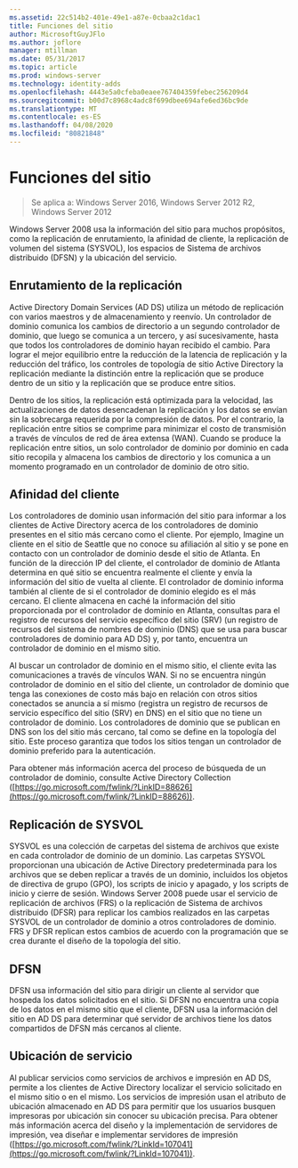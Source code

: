 ```yaml
---
ms.assetid: 22c514b2-401e-49e1-a87e-0cbaa2c1dac1
title: Funciones del sitio
author: MicrosoftGuyJFlo
ms.author: joflore
manager: mtillman
ms.date: 05/31/2017
ms.topic: article
ms.prod: windows-server
ms.technology: identity-adds
ms.openlocfilehash: 4443e5a0cfeba0eaee767404359febec256209d4
ms.sourcegitcommit: b00d7c8968c4adc8f699dbee694afe6ed36bc9de
ms.translationtype: MT
ms.contentlocale: es-ES
ms.lasthandoff: 04/08/2020
ms.locfileid: "80821848"
---
```

# <a name="site-functions"></a>Funciones del sitio

>Se aplica a: Windows Server 2016, Windows Server 2012 R2, Windows Server 2012

 Windows Server 2008 usa la información del sitio para muchos propósitos, como la replicación de enrutamiento, la afinidad de cliente, la replicación de volumen del sistema (SYSVOL), los espacios de Sistema de archivos distribuido (DFSN) y la ubicación del servicio.  
  
## <a name="routing-replication"></a>Enrutamiento de la replicación  
Active Directory Domain Services (AD DS) utiliza un método de replicación con varios maestros y de almacenamiento y reenvío. Un controlador de dominio comunica los cambios de directorio a un segundo controlador de dominio, que luego se comunica a un tercero, y así sucesivamente, hasta que todos los controladores de dominio hayan recibido el cambio. Para lograr el mejor equilibrio entre la reducción de la latencia de replicación y la reducción del tráfico, los controles de topología de sitio Active Directory la replicación mediante la distinción entre la replicación que se produce dentro de un sitio y la replicación que se produce entre sitios.  
  
Dentro de los sitios, la replicación está optimizada para la velocidad, las actualizaciones de datos desencadenan la replicación y los datos se envían sin la sobrecarga requerida por la compresión de datos. Por el contrario, la replicación entre sitios se comprime para minimizar el costo de transmisión a través de vínculos de red de área extensa (WAN). Cuando se produce la replicación entre sitios, un solo controlador de dominio por dominio en cada sitio recopila y almacena los cambios de directorio y los comunica a un momento programado en un controlador de dominio de otro sitio.  
  
## <a name="client-affinity"></a>Afinidad del cliente  
Los controladores de dominio usan información del sitio para informar a los clientes de Active Directory acerca de los controladores de dominio presentes en el sitio más cercano como el cliente. Por ejemplo, Imagine un cliente en el sitio de Seattle que no conoce su afiliación al sitio y se pone en contacto con un controlador de dominio desde el sitio de Atlanta. En función de la dirección IP del cliente, el controlador de dominio de Atlanta determina en qué sitio se encuentra realmente el cliente y envía la información del sitio de vuelta al cliente. El controlador de dominio informa también al cliente de si el controlador de dominio elegido es el más cercano. El cliente almacena en caché la información del sitio proporcionada por el controlador de dominio en Atlanta, consultas para el registro de recursos del servicio específico del sitio (SRV) (un registro de recursos del sistema de nombres de dominio (DNS) que se usa para buscar controladores de dominio para AD DS) y, por tanto, encuentra un controlador de dominio en el mismo sitio.  
  
Al buscar un controlador de dominio en el mismo sitio, el cliente evita las comunicaciones a través de vínculos WAN. Si no se encuentra ningún controlador de dominio en el sitio del cliente, un controlador de dominio que tenga las conexiones de costo más bajo en relación con otros sitios conectados se anuncia a sí mismo (registra un registro de recursos de servicio específico del sitio (SRV) en DNS) en el sitio que no tiene un controlador de dominio. Los controladores de dominio que se publican en DNS son los del sitio más cercano, tal como se define en la topología del sitio. Este proceso garantiza que todos los sitios tengan un controlador de dominio preferido para la autenticación.  
  
Para obtener más información acerca del proceso de búsqueda de un controlador de dominio, consulte Active Directory Collection ([https://go.microsoft.com/fwlink/?LinkID=88626](https://go.microsoft.com/fwlink/?LinkID=88626)).  
  
## <a name="sysvol-replication"></a>Replicación de SYSVOL  
SYSVOL es una colección de carpetas del sistema de archivos que existe en cada controlador de dominio de un dominio. Las carpetas SYSVOL proporcionan una ubicación de Active Directory predeterminada para los archivos que se deben replicar a través de un dominio, incluidos los objetos de directiva de grupo (GPO), los scripts de inicio y apagado, y los scripts de inicio y cierre de sesión.  Windows Server 2008 puede usar el servicio de replicación de archivos (FRS) o la replicación de Sistema de archivos distribuido (DFSR) para replicar los cambios realizados en las carpetas SYSVOL de un controlador de dominio a otros controladores de dominio. FRS y DFSR replican estos cambios de acuerdo con la programación que se crea durante el diseño de la topología del sitio.  
  
## <a name="dfsn"></a>DFSN  
DFSN usa información del sitio para dirigir un cliente al servidor que hospeda los datos solicitados en el sitio. Si DFSN no encuentra una copia de los datos en el mismo sitio que el cliente, DFSN usa la información del sitio en AD DS para determinar qué servidor de archivos tiene los datos compartidos de DFSN más cercanos al cliente.  
  
## <a name="service-location"></a>Ubicación de servicio  
Al publicar servicios como servicios de archivos e impresión en AD DS, permite a los clientes de Active Directory localizar el servicio solicitado en el mismo sitio o en el mismo. Los servicios de impresión usan el atributo de ubicación almacenado en AD DS para permitir que los usuarios busquen impresoras por ubicación sin conocer su ubicación precisa. Para obtener más información acerca del diseño y la implementación de servidores de impresión, vea diseñar e implementar servidores de impresión ([https://go.microsoft.com/fwlink/?LinkId=107041](https://go.microsoft.com/fwlink/?LinkId=107041)).  
  


